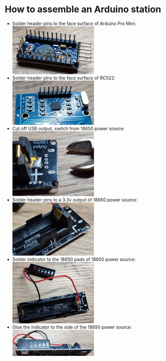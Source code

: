 # How to assemble an Arduino station

* Solder header pins to the face surface of Arduino Pro Mini: <img src="images/01-arduino-header-pins.jpg" width="256"/>
* Solder header pins to the face surface of RC522: <img src="images/02-rc522-header-pins.jpg" width="256"/>
* Cut off USB output, switch from 18650 power source: <img src="images/03-cut-off-usb.jpg" width="256"/>
* Solder header pins to a 3.3v output of 18650 power source: <img src="images/04-power-header-pins.jpg" width="256"/>
* Solder indicator to the 18650 pads of 18650 power source: <img src="images/05-charge-indicator.jpg" width="256"/>
* Glue the indicator to the side of the 18650 power source: <img src="images/06-glue-charge-indicator.jpg" width="256"/>
